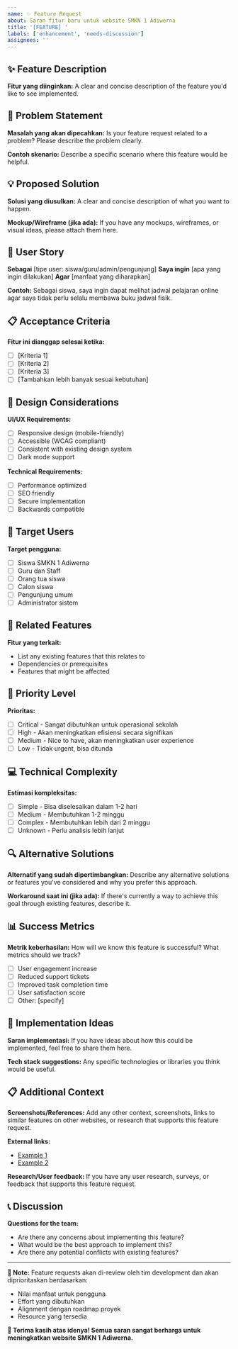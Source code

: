 ```yaml
---
name: ✨ Feature Request
about: Saran fitur baru untuk website SMKN 1 Adiwerna
title: '[FEATURE] '
labels: ['enhancement', 'needs-discussion']
assignees: ''
---
```


## ✨ Feature Description
<!-- Deskripsi singkat tentang fitur yang diinginkan -->

**Fitur yang diinginkan:**
A clear and concise description of the feature you'd like to see implemented.

## 🎯 Problem Statement
<!-- Jelaskan masalah yang akan dipecahkan oleh fitur ini -->

**Masalah yang akan dipecahkan:**
Is your feature request related to a problem? Please describe the problem clearly.

**Contoh skenario:**
Describe a specific scenario where this feature would be helpful.

## 💡 Proposed Solution
<!-- Jelaskan solusi yang Anda inginkan -->

**Solusi yang diusulkan:**
A clear and concise description of what you want to happen.

**Mockup/Wireframe (jika ada):**
If you have any mockups, wireframes, or visual ideas, please attach them here.

## 🔄 User Story
<!-- Tuliskan dalam format user story -->

**Sebagai** [tipe user: siswa/guru/admin/pengunjung]
**Saya ingin** [apa yang ingin dilakukan]
**Agar** [manfaat yang diharapkan]

**Contoh:**
Sebagai siswa, saya ingin dapat melihat jadwal pelajaran online agar saya tidak perlu selalu membawa buku jadwal fisik.

## 📋 Acceptance Criteria
<!-- Kriteria yang harus dipenuhi agar fitur dianggap selesai -->

**Fitur ini dianggap selesai ketika:**
- [ ] [Kriteria 1]
- [ ] [Kriteria 2]
- [ ] [Kriteria 3]
- [ ] [Tambahkan lebih banyak sesuai kebutuhan]

## 🎨 Design Considerations
<!-- Pertimbangan desain -->

**UI/UX Requirements:**
- [ ] Responsive design (mobile-friendly)
- [ ] Accessible (WCAG compliant)
- [ ] Consistent with existing design system
- [ ] Dark mode support

**Technical Requirements:**
- [ ] Performance optimized
- [ ] SEO friendly
- [ ] Secure implementation
- [ ] Backwards compatible

## 📱 Target Users
<!-- Siapa yang akan menggunakan fitur ini -->

**Target pengguna:**
- [ ] Siswa SMKN 1 Adiwerna
- [ ] Guru dan Staff
- [ ] Orang tua siswa
- [ ] Calon siswa
- [ ] Pengunjung umum
- [ ] Administrator sistem

## 🔗 Related Features
<!-- Fitur yang terkait atau bergantung -->

**Fitur yang terkait:**
- List any existing features that this relates to
- Dependencies or prerequisites
- Features that might be affected

## 🌟 Priority Level
<!-- Tingkat prioritas fitur ini -->

**Prioritas:**
- [ ] Critical - Sangat dibutuhkan untuk operasional sekolah
- [ ] High - Akan meningkatkan efisiensi secara signifikan
- [ ] Medium - Nice to have, akan meningkatkan user experience
- [ ] Low - Tidak urgent, bisa ditunda

## 💻 Technical Complexity
<!-- Perkiraan tingkat kesulitan implementasi -->

**Estimasi kompleksitas:**
- [ ] Simple - Bisa diselesaikan dalam 1-2 hari
- [ ] Medium - Membutuhkan 1-2 minggu
- [ ] Complex - Membutuhkan lebih dari 2 minggu
- [ ] Unknown - Perlu analisis lebih lanjut

## 🔍 Alternative Solutions
<!-- Solusi alternatif yang sudah dipertimbangkan -->

**Alternatif yang sudah dipertimbangkan:**
Describe any alternative solutions or features you've considered and why you prefer this approach.

**Workaround saat ini (jika ada):**
If there's currently a way to achieve this goal through existing features, describe it.

## 📊 Success Metrics
<!-- Bagaimana mengukur keberhasilan fitur ini -->

**Metrik keberhasilan:**
How will we know this feature is successful? What metrics should we track?
- [ ] User engagement increase
- [ ] Reduced support tickets
- [ ] Improved task completion time
- [ ] User satisfaction score
- [ ] Other: [specify]

## 🚀 Implementation Ideas
<!-- Ide-ide untuk implementasi (opsional) -->

**Saran implementasi:**
If you have ideas about how this could be implemented, feel free to share them here.

**Tech stack suggestions:**
Any specific technologies or libraries you think would be useful.

## 📋 Additional Context
<!-- Konteks tambahan -->

**Screenshots/References:**
Add any other context, screenshots, links to similar features on other websites, or research that supports this feature request.

**External links:**
- [Example 1](url)
- [Example 2](url)

**Research/User feedback:**
If you have any user research, surveys, or feedback that supports this feature request.

## 📞 Discussion
<!-- Area untuk diskusi -->

**Questions for the team:**
- Are there any concerns about implementing this feature?
- What would be the best approach to implement this?
- Are there any potential conflicts with existing features?

---

**📝 Note:** Feature requests akan di-review oleh tim development dan akan diprioritaskan berdasarkan:
- Nilai manfaat untuk pengguna
- Effort yang dibutuhkan
- Alignment dengan roadmap proyek
- Resource yang tersedia

**🙏 Terima kasih atas idenya! Semua saran sangat berharga untuk meningkatkan website SMKN 1 Adiwerna.**

